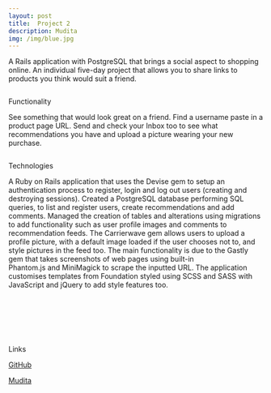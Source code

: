 ```yaml
---
layout: post
title:  Project 2 
description: Mudita
img: /img/blue.jpg
---
```


A Rails application with PostgreSQL that brings a social aspect to shopping online.
An individual five-day project that allows you to share links to products you think would suit a friend.
<div class="img_row">
  <img class="col three" src="{{ site.baseurl }}/assets/img/portfolio/MuditaWelcome.png" alt="" title="example image"/>
</div>
<div class="col three caption">
  
</div>


  Functionality

  See something that would look great on a friend. Find a username paste in a product page URL. Send and check your Inbox too to see what recommendations you have and upload a picture wearing your new purchase.

<div class="img_row">
  <img class="col three" src="{{ site.baseurl }}/assets/img/portfolio/MuditaInbox.png" alt="" title="example image"/>
</div>
<div class="img_row">
  <img class="col three" src="{{ site.baseurl }}/assets/img/portfolio/MuditaInbox2.png" alt="" title="example image"/>
</div>
<div class="col three caption">
</div>

Technologies 

A Ruby on Rails application that uses the Devise gem to setup an authentication process to register, login and log out users (creating and destroying sessions). Created a PostgreSQL database performing SQL queries, to list and register users, create recommendations and add comments. Managed the creation of tables and alterations using migrations to add functionality such as user profile images and comments to recommendation feeds. The Carrierwave gem allows users to upload a profile picture, with a default image loaded if the user chooses not to, and style pictures in the feed too. The main functionality is due to the Gastly gem that takes screenshots of web pages using built-in Phantom.js and MiniMagick to scrape the inputted URL. The application customises templates from Foundation styled using SCSS and SASS with JavaScript and jQuery to add style features too.


<div class="img_row">
  <img class="col two" src="{{ site.baseurl }}/assets/img/portfolio/MuditaUser.png" alt="" title="example image"/>
  <img class="col two" src="{{ site.baseurl }}/assets/img/portfolio/MuditaRec.png" alt="" title="example image"/>
</div>


<br/><br/><br/>


Links

[GitHub](https://github.com/RosannaRossington/wdi-project-2)

[Mudita](https://the-mudita.herokuapp.com/)
